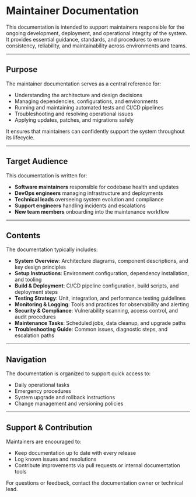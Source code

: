 # Maintainer Documentation

This documentation is intended to support maintainers responsible for the ongoing development, deployment, and operational integrity of the system. It provides essential guidance, standards, and procedures to ensure consistency, reliability, and maintainability across environments and teams.

---

## Purpose

The maintainer documentation serves as a central reference for:

- Understanding the architecture and design decisions
- Managing dependencies, configurations, and environments
- Running and maintaining automated tests and CI/CD pipelines
- Troubleshooting and resolving operational issues
- Applying updates, patches, and migrations safely

It ensures that maintainers can confidently support the system throughout its lifecycle.

---

## Target Audience

This documentation is written for:

- **Software maintainers** responsible for codebase health and updates
- **DevOps engineers** managing infrastructure and deployments
- **Technical leads** overseeing system evolution and compliance
- **Support engineers** handling incidents and escalations
- **New team members** onboarding into the maintenance workflow

---

## Contents

The documentation typically includes:

- **System Overview**: Architecture diagrams, component descriptions, and key design principles
- **Setup Instructions**: Environment configuration, dependency installation, and tooling
- **Build & Deployment**: CI/CD pipeline configuration, build scripts, and deployment steps
- **Testing Strategy**: Unit, integration, and performance testing guidelines
- **Monitoring & Logging**: Tools and practices for observability and alerting
- **Security & Compliance**: Vulnerability scanning, access control, and audit procedures
- **Maintenance Tasks**: Scheduled jobs, data cleanup, and upgrade paths
- **Troubleshooting Guide**: Common issues, diagnostic steps, and escalation paths

---

## Navigation

The documentation is organized to support quick access to:

- Daily operational tasks
- Emergency procedures
- System upgrade and rollback instructions
- Change management and versioning policies

---

## Support & Contribution

Maintainers are encouraged to:

- Keep documentation up to date with every release
- Log known issues and resolutions
- Contribute improvements via pull requests or internal documentation tools

For questions or feedback, contact the documentation owner or technical lead.

